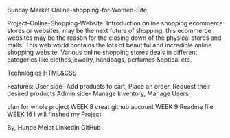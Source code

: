 Sunday Market
Online-shopping-for-Women-Site
 
Project-Online-Shopping-Website.
Introduction
online shopping ecommerce stores or websites, may be the next future of shopping. 
this ecommerce websites may be the reason for the closing down of the physical stores and malls. 
This web world contains the lots of beautiful and incredible online shopping website. 
Various online shopping stores deals in different categories like
clothes,jewelry, handbags, perfumes &optical etc.

Technlogies 
HTML&CSS

Features: User side- Add products to cart, Place an order, Request their desired products Admin side-
Manage Inventory, Manage Users

plan for whole project
WEEK 8 creat github account
WEEK 9 Readme file
WEEK 16 I will finshed my Project

By, Hunde Melat LinkedIn GitHub





